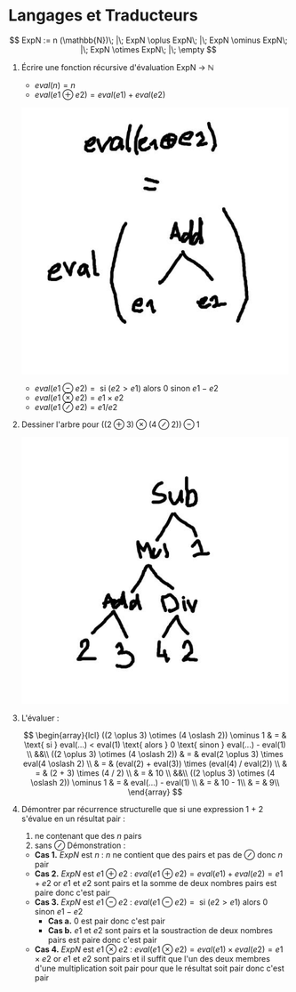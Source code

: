 # Langages et Traducteurs

$$
ExpN := n (\mathbb{N})\; |\; ExpN \oplus ExpN\; |\; ExpN \ominus ExpN\; |\; ExpN \otimes ExpN\; |\; \empty
$$

1. Écrire une fonction récursive d'évaluation ExpN $\rightarrow$ $\mathbb{N}$

   - $eval(n) = n$
   - $eval(e1 \oplus e2) = eval(e1) + eval(e2)$

    ![Arbre](1-exo1.jpg)

   - $eval(e1 \ominus e2) = \text{ si } (e2 > e1) \text{ alors } 0 \text{ sinon } e1 - e2$
   - $eval(e1 \otimes e2) = e1 \times e2$
   - $eval(e1 \oslash e2) = e1 / e2$

2. Dessiner l'arbre pour $((2 \oplus 3) \otimes (4 \oslash 2)) \ominus 1$

    ![Arbre](1-exo2.jpg)

3. L'évaluer :

    $$
    \begin{array}{lcl}
    ((2 \oplus 3) \otimes (4 \oslash 2)) \ominus 1 & = & \text{ si } eval(...) < eval(1) \text{ alors } 0 \text{ sinon } eval(...) - eval(1) \\
    &&\\
    ((2 \oplus 3) \otimes (4 \oslash 2)) & = & eval(2 \oplus 3) \times eval(4 \oslash 2) \\
    & = & (eval(2) + eval(3)) \times (eval(4) / eval(2)) \\
    & = & (2 + 3) \times (4 / 2) \\
    & = & 10 \\
    &&\\
    ((2 \oplus 3) \otimes (4 \oslash 2)) \ominus 1 & = & eval(...) - eval(1) \\
    & = & 10 - 1\\
    & = & 9\\
    \end{array}
    $$

4. Démontrer par récurrence structurelle que si une expression 1 + 2 s'évalue en un résultat pair :
      1. ne contenant que des $n$ pairs
      2. sans $\oslash$
   Démonstration :
      - **Cas 1.** $ExpN$ est $n$ : $n$ ne contient que des pairs et pas de $\oslash$ donc $n$ pair
      - **Cas 2.** $ExpN$ est $e1 \oplus e2$ : $eval(e1 \oplus e2) = eval(e1) + eval(e2) = e1 + e2$ or $e1$ et $e2$ sont pairs et la somme de deux nombres pairs est paire donc c'est pair
      - **Cas 3.** $ExpN$ est $e1 \ominus e2$ : $eval(e1 \ominus e2) = \text{ si } (e2 > e1) \text{ alors } 0 \text{ sinon } e1 - e2$
        - **Cas a.** $0$ est pair donc c'est pair
        - **Cas b.** $e1$ et $e2$ sont pairs et la soustraction de deux nombres pairs est paire donc c'est pair
      - **Cas 4.** $ExpN$ est $e1 \otimes e2$ : $eval(e1 \otimes e2) = eval(e1) \times eval(e2) = e1 \times e2$ or $e1$ et $e2$ sont pairs et il suffit que l'un des deux membres d'une multiplication soit pair pour que le résultat soit pair donc c'est pair
